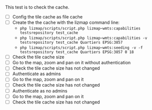 This test is to check the cache.
- [ ] Config the tile cache as file cache
- [ ] Create the the cache with the lizmap command line:
  - `php lizmap/scripts/script.php lizmap~wmts:capabilities testsrepository test_cache`
  - `php lizmap/scripts/script.php lizmap~wmts:capabilities -v  testsrepository test_cache Quartiers EPSG:3857`
  - `php lizmap/scripts/script.php lizmap~wmts:seeding -v -f testsrepository test_cache Quartiers EPSG:3857 0 18`
- [ ] Check the tile cache size
- [ ] Go to the map, zoom and pan on it without authentication
- [ ] Check the tile cache size has not changed
- [ ] Authenticate as admins
- [ ] Go to the map, zoom and pan on it
- [ ] Check the tile cache size has not changed
- [ ] Authenticate as no admins
- [ ] Go to the map, zoom and pan on it
- [ ] Check the tile cache size has not changed
